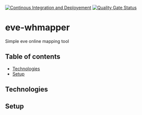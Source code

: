 [![Continous Integration and Deployement](https://github.com/pfh59/eve-whmapper/actions/workflows/ci-cd.yaml/badge.svg)](https://github.com/pfh59/eve-whmapper/actions/workflows/ci-cd.yaml)	[![Quality Gate Status](https://sonarcloud.io/api/project_badges/measure?project=pfh59_eve-whmapper&metric=alert_status)](https://sonarcloud.io/summary/new_code?id=pfh59_eve-whmapper)

# eve-whmapper

Simple eve online mapping tool

## Table of contents
* [Technologies](#general-info)
* [Setup](#setup)

## Technologies

## Setup






